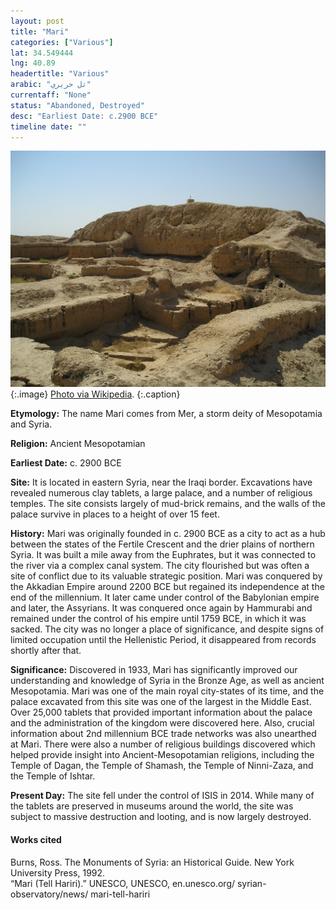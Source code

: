 ```yaml
---
layout: post
title: "Mari"
categories: ["Various"]
lat: 34.549444
lng: 40.89
headertitle: "Various"
arabic: "تل حريري"
currentaff: "None"
status: "Abandoned, Destroyed"
desc: "Earliest Date: c.2900 BCE"
timeline date: ""
---
```

![Mari](images/mari.jpeg)
   {:.image}
[Photo via Wikipedia](https://en.wikipedia.org/wiki/Mari,_Syria#/media/File:MariZiggurat.jpg).
   {:.caption}

**Etymology:** The name Mari comes from Mer, a storm deity of Mesopotamia and Syria.

**Religion:** Ancient Mesopotamian

**Earliest Date:** c. 2900 BCE

**Site:** It is located in eastern Syria, near the Iraqi border. Excavations have revealed numerous clay tablets, a large palace, and a number of religious temples. The site consists largely of mud-brick remains, and the walls of the palace survive in places to a height of over 15 feet. 

**History:** Mari was originally founded in c. 2900 BCE as a city to act as a hub between the states of the Fertile Crescent and the drier plains of northern Syria. It was built a mile away from the Euphrates, but it was connected to the river via a complex canal system. The city flourished but was often a site of conflict due to its valuable strategic position. Mari was conquered by the Akkadian Empire around 2200 BCE but regained its independence at the end of the millennium. It later came under control of the Babylonian empire and later, the Assyrians. It was conquered once again by Hammurabi and remained under the control of his empire until 1759 BCE, in which it was sacked. The city was no longer a place of significance, and despite signs of limited occupation until the Hellenistic Period, it disappeared from records shortly after that.  

**Significance:** Discovered in 1933, Mari has significantly improved our understanding and knowledge of Syria in the Bronze Age, as well as ancient Mesopotamia. Mari was one of the main royal city-states of its time, and the palace excavated from this site was one of the largest in the Middle East. Over 25,000 tablets that provided important information about the palace and the administration of the kingdom were discovered here. Also, crucial information about 2nd millennium BCE trade networks was also unearthed at Mari. There were also a number of religious buildings discovered which helped provide insight into Ancient-Mesopotamian religions, including the Temple of Dagan, the Temple of Shamash, the Temple of Ninni-Zaza, and the Temple of Ishtar. 

**Present Day:** The site fell under the control of ISIS in 2014. While many of the tablets are preserved in museums around the world, the site was subject to massive destruction and looting, and is now largely destroyed.


#### Works cited

Burns, Ross. The Monuments of Syria: an Historical Guide. New York University Press, 1992.  
“Mari (Tell Hariri).” UNESCO, UNESCO, en.unesco.org/ syrian-observatory/news/ mari-tell-hariri

